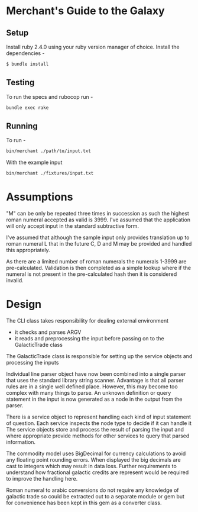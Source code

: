 # Merchant's Guide to the Galaxy

## Setup

Install ruby 2.4.0 using your ruby version manager of choice. Install the dependencies -
```sh
$ bundle install
```

## Testing

To run the specs and rubocop run -
```sh
bundle exec rake
```

## Running

To run -
```sh
bin/merchant ./path/to/input.txt
```

With the example input
```sh
bin/merchant ./fixtures/input.txt
```

# Assumptions
"M" can be only be repeated three times in succession as such the highest roman
numeral accepted as valid is 3999. I've assumed that the application will only
accept input in the standard subtractive form.

I've assumed that although the sample input only provides translation up to
roman numeral L that in the future C, D and M may be provided and handled this
appropriately.

As there are a limited number of roman numerals the numerals 1-3999 are
pre-calculated. Validation is then completed as a simple lookup where if the
numeral is not present in the pre-calculated hash then it is considered
invalid.

# Design
The CLI class takes responsibility for dealing external environment
* it checks and parses ARGV
* it reads and preprocessing the input before passing on to the GalacticTrade class

The GalacticTrade class is responsible for setting up the service objects and
processing the inputs

Individual line parser object have now been combined into a single parser that uses
the standard library string scanner. Advantage is that all parser rules are in a
single well defined place. However, this may become too complex with many things to
parse. An unknown definition or query statement in the input is now generated as a node
in the output from the parser.

There is a service object to represent handling each kind of input statement of
question. Each service inspects the node type to decide if it can handle it
The service objects store and process the result of parsing the input and
where appropriate provide methods for other services to query that parsed information.

The commodity model uses BigDecimal for currency calculations to avoid any
floating point rounding errors. When displayed the big decimals are cast to
integers which may result in data loss. Further requirements to understand how
fractional galactic credits are represent would be required to improve the handling here.

Roman numeral to arabic conversions do not require any knowledge of galactic
trade so could be extracted out to a separate module or gem but for convenience
has been kept in this gem as a converter class.
